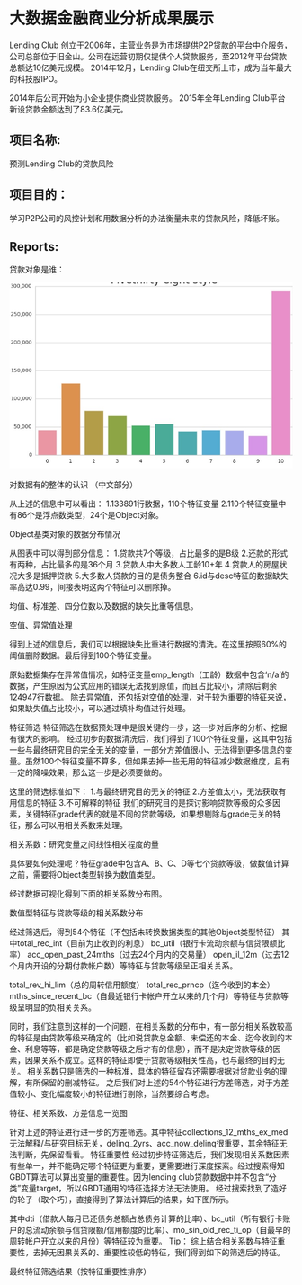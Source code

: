 # 大数据金融商业分析成果展示

Lending Club 创立于2006年，主营业务是为市场提供P2P贷款的平台中介服务，公司总部位于旧金山。公司在运营初期仅提供个人贷款服务，至2012年平台贷款总额达10亿美元规模。
2014年12月，Lending Club在纽交所上市，成为当年最大的科技股IPO。

2014年后公司开始为小企业提供商业贷款服务。
2015年全年Lending Club平台新设贷款金额达到了83.6亿美元。

## 项目名称:
预测Lending Club的贷款风险

## 项目目的：
学习P2P公司的风控计划和用数据分析的办法衡量未来的贷款风险，降低坏账。

## Reports:
贷款对象是谁：

![image](https://github.com/Bear-LaiOffer/BAandBigdata/blob/master/bigdataandBA/1.jpg)

对数据有的整体的认识 （中文部分）

从上述的信息中可以看出：
1.133891行数据，110个特征变量
2.110个特征变量中有86个是浮点数类型，24个是Object对象。

Object基类对象的数据分布情况

从图表中可以得到部分信息：
1.贷款共7个等级，占比最多的是B级
2.还款的形式有两种，占比最多的是36个月
3.贷款人中大多数人工龄10+年
4.贷款人的房屋状况大多是抵押贷款
5.大多数人贷款的目的是债务整合
6.id与desc特征的数据缺失率高达0.99，间接表明这两个特征可以删除掉。


均值、标准差、四分位数以及数据的缺失比重等信息。


空值、异常值处理

得到上述的信息后，我们可以根据缺失比重进行数据的清洗。在这里按照60%的阈值删除数据。最后得到100个特征变量。

原始数据集存在异常值情况，如特征变量emp_length（工龄）数据中包含‘n/a’的数据，产生原因为公式应用的错误无法找到原值，而且占比较小，清除后剩余124947行数据。
除去异常值，还包括对空值的处理，对于较为重要的特征来说，如果缺失值占比较小，可以通过填补均值进行处理。


特征筛选
特征筛选在数据预处理中是很关键的一步，这一步对后序的分析、挖掘有很大的影响。
经过初步的数据清洗后，我们得到了100个特征变量，这其中包括一些与最终研究目的完全无关的变量，一部分方差值很小、无法得到更多信息的变量。虽然100个特征变量不算多，但如果去掉一些无用的特征减少数据维度，且有一定的降噪效果，那么这一步是必须要做的。

这里的筛选标准如下：
1.与最终研究目的无关的特征
2.方差值太小，无法获取有用信息的特征
3.不可解释的特征
我们的研究目的是探讨影响贷款等级的众多因素，关键特征grade代表的就是不同的贷款等级，如果想剔除与grade无关的特征，那么可以用相关系数来处理。

相关系数：研究变量之间线性相关程度的量

具体要如何处理呢？特征grade中包含A、B、C、D等七个贷款等级，做数值计算之前，需要将Object类型转换为数值类型。


经过数据可视化得到下面的相关系数分布图。





数值型特征与贷款等级的相关系数分布

经过筛选后，得到54个特征（不包括未转换数据类型的其他Object类型特征）
其中total_rec_int（目前为止收到的利息）
bc_util（银行卡流动余额与信贷限额比率）
acc_open_past_24mths（过去24个月内的交易量）
open_il_12m（过去12个月内开设的分期付款帐户数）等特征与贷款等级呈正相关关系。

total_rev_hi_lim（总的周转信用额度）
total_rec_prncp（迄今收到的本金）
mths_since_recent_bc（自最近银行卡帐户开立以来的几个月）等特征与贷款等级呈明显的负相关关系。

同时，我们注意到这样的一个问题，在相关系数的分布中，有一部分相关系数较高的特征是由贷款等级来确定的（比如说贷款总金额、未偿还的本金、迄今收到的本金、利息等等，都是确定贷款等级之后才有的信息），而不是决定贷款等级的因素，因果关系不成立。这样的特征即使于贷款等级相关性高，也与最终的目的无关。
相关系数只是筛选的一种标准，具体的特征留存还需要根据对贷款业务的理解，有所保留的删减特征。
之后我们对上述的54个特征进行方差筛选，对于方差值较小、变化幅度较小的特征进行剔除，当然要综合考虑。


特征、相关系数、方差信息一览图

针对上述的特征进行进一步的方差筛选。其中特征collections_12_mths_ex_med无法解释/与研究目标无关，delinq_2yrs、acc_now_delinq很重要，其余特征无法判断，先保留看看。
特征重要性
经过初步特征筛选后，我们发现相关系数因素有些单一，并不能确定哪个特征更为重要，更需要进行深度探索。经过搜索得知GBDT算法可以算出变量的重要性。因为lending club贷款数据中并不包含“分类”变量target，所以GBDT通用的特征选择方法无法使用。
经过搜索找到了造好的轮子（取个巧），直接得到了算法计算后的结果，如下图所示。


其中dti（借款人每月已还债务总额占总债务计算的比率）、bc_util（所有银行卡账户的总流动余额与信贷限额/信用额度的比率）、mo_sin_old_rec_ti_op（自最早的周转帐户开立以来的月份）等特征较为重要。
Tip： 综上结合相关系数与特征重要性，去掉无因果关系的、重要性较低的特征，我们得到如下的筛选后的特征。


最终特征筛选结果（按特征重要性排序）




